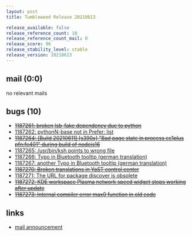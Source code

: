 ```yaml
---
layout: post
title: Tumbleweed Release 20210613

release_available: false
release_reference_count: 10
release_reference_count_mail: 0
release_score: 96
release_stability_level: stable
release_version: 20210613
---
```


## mail (0:0)

no relevant mails

## bugs (10)

<!--more-->

- ~~[1187261: broken lsb-fake dependency due to python](https://bugzilla.opensuse.org/show_bug.cgi?id=1187261)~~
- [1187262: pythonN-base not in Prefer: list](https://bugzilla.opensuse.org/show_bug.cgi?id=1187262)
- ~~[1187264: \[Build 20210611\] \[s390x\] "Bad page state in process cc1plus  pfn:fe401" during build of nodejs16](https://bugzilla.opensuse.org/show_bug.cgi?id=1187264)~~
- [1187265: /usr/bin/ksh points to wrong file](https://bugzilla.opensuse.org/show_bug.cgi?id=1187265)
- [1187266: Typo in Bluetooth tooltip (german translation)](https://bugzilla.opensuse.org/show_bug.cgi?id=1187266)
- [1187267: another Typo in Bluetooth tooltip (german translation)](https://bugzilla.opensuse.org/show_bug.cgi?id=1187267)
- ~~[1187270: Broken translations in YaST control center](https://bugzilla.opensuse.org/show_bug.cgi?id=1187270)~~
- [1187271: The URL for package discover is obsolete](https://bugzilla.opensuse.org/show_bug.cgi?id=1187271)
- ~~[1187272: KDE workspace Plasma network speed widget stops working after update](https://bugzilla.opensuse.org/show_bug.cgi?id=1187272)~~
- ~~[1187273: Internal  compiler error  max0 function in old code](https://bugzilla.opensuse.org/show_bug.cgi?id=1187273)~~



## links

- [mail announcement](https://lists.opensuse.org/archives/list/factory@lists.opensuse.org/thread/ECUAOSYLLWKLG5AL3QGMCQ3AXP3FKQYY)
